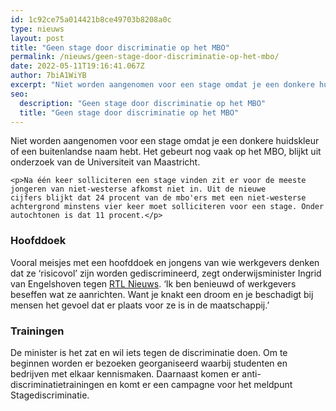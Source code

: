 ```yaml
---
id: 1c92ce75a014421b8ce49703b8208a0c
type: nieuws
layout: post
title: "Geen stage door discriminatie op het MBO"
permalink: /nieuws/geen-stage-door-discriminatie-op-het-mbo/
date: 2022-05-11T19:16:41.067Z
author: 7biA1WiYB
excerpt: "Niet worden aangenomen voor een stage omdat je een donkere huidskleur of een buitenlandse naam hebt. Het gebeurt nog vaak op het MBO, blijkt uit onderzoek van de Universiteit van Maastricht.  "
seo:
  description: "Geen stage door discriminatie op het MBO"
  title: "Geen stage door discriminatie op het MBO"
---
```

Niet worden aangenomen voor een stage omdat je een donkere huidskleur of een buitenlandse naam hebt. Het gebeurt nog vaak op het MBO, blijkt uit onderzoek van de Universiteit van Maastricht.  

    <p>Na één keer solliciteren een stage vinden zit er voor de meeste jongeren van niet-westerse afkomst niet in. Uit de nieuwe cijfers blijkt dat 24 procent van de mbo'ers met een niet-westerse achtergrond minstens vier keer moet solliciteren voor een stage. Onder autochtonen is dat 11 procent.</p>
<h3>Hoofddoek</h3>
<p>Vooral meisjes met een hoofddoek en jongens van wie werkgevers denken dat ze ‘risicovol’ zijn worden gediscrimineerd, zegt onderwijsminister Ingrid van Engelshoven tegen <a href="https://www.rtlnieuws.nl/nederland/politiek/stagediscriminatie-bij-mboers-mijn-baas-zei-je-moet-je-wat-vaker-douchen" target="_blank">RTL Nieuws</a>. ‘Ik ben benieuwd of werkgevers beseffen wat ze aanrichten. Want je knakt een droom en je beschadigt bij mensen het gevoel dat er plaats voor ze is in de maatschappij.’</p>
<h3>Trainingen</h3>
<p>De minister is het zat en wil iets tegen de discriminatie doen. Om te beginnen worden er bezoeken georganiseerd waarbij studenten en bedrijven met elkaar kennismaken. Daarnaast komen er anti-discriminatietrainingen en komt er een campagne voor het meldpunt Stagediscriminatie.</p>  
